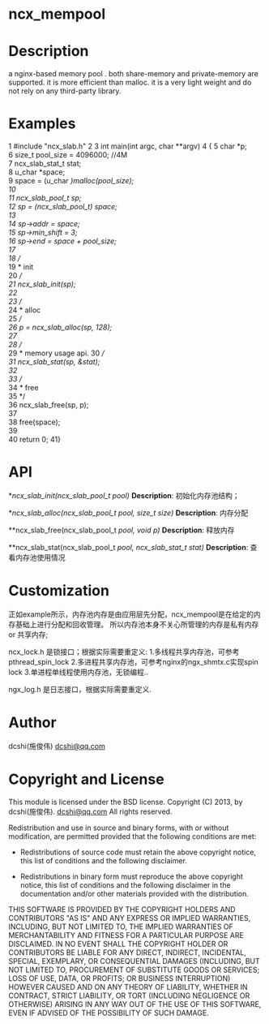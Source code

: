 ncx_mempool
======================

Description
===========

a nginx-based memory pool . both share-memory and private-memory are supported. it is more efficient than malloc.
it is a very light weight and do not rely on any third-party library.

Examples
========

  1 #include "ncx_slab.h" 
  2 
  3 int main(int argc, char **argv)
  4 {
  5     char *p;                                                                                                               
  6     size_t  pool_size = 4096000;  //4M                                                                                     
  7     ncx_slab_stat_t stat;                                                                                                  
  8     u_char  *space;                                                                                                        
  9     space = (u_char *)malloc(pool_size);                                                                                   
 10                                                                                                                            
 11     ncx_slab_pool_t *sp;                                                                                                   
 12     sp = (ncx_slab_pool_t*) space;                                                                                         
 13                                                                                                                            
 14     sp->addr = space;                                                                                                      
 15     sp->min_shift = 3;                                                                                                     
 16     sp->end = space + pool_size;                                                                                           
 17                                                                                                                            
 18     /*                                                                                                                     
 19      * init                                                                                                                
 20      */                                                                                                                    
 21     ncx_slab_init(sp);                                                                                                     
 22                                                                                                                            
 23     /*                                                                                                                     
 24      * alloc                                                                                                               
 25      */                                                                                                                    
 26     p = ncx_slab_alloc(sp, 128);                                                                                           
 27                                                                                                                            
 28     /*                                                                                                                     
 29      *  memory usage api. 
 30      */                                                                                                                    
 31     ncx_slab_stat(sp, &stat);                                                                                              
 32                                                                                                                            
 33     /*                                                                                                                     
 34      * free                                                                                                                
 35      */                                                                                                                    
 36     ncx_slab_free(sp, p);                                                                                                  
 37                                                                                                                            
 38     free(space);                                                                                                           
 39                                                                                                                            
 40     return 0;
 41} 
   
API
===
**ncx_slab_init(ncx_slab_pool_t *pool)**
**Description**: 初始化内存池结构；

**ncx_slab_alloc(ncx_slab_pool_t *pool, size_t size)**
**Description**: 内存分配

**ncx_slab_free(ncx_slab_pool_t *pool, void *p)**
**Description**: 释放内存

**ncx_slab_stat(ncx_slab_pool_t *pool, ncx_slab_stat_t *stat)**
**Description**: 查看内存池使用情况

Customization
=============
正如example所示，内存池内存是由应用层先分配，ncx_mempool是在给定的内存基础上进行分配和回收管理。
所以内存池本身不关心所管理的内存是私有内存 or 共享内存; 

ncx_lock.h 是锁接口；根据实际需要重定义:
1.多线程共享内存池，可参考pthread_spin_lock
2.多进程共享内存池，可参考nginx的ngx_shmtx.c实现spin lock
3.单进程单线程使用内存池，无锁编程..

ngx_log.h 是日志接口，根据实际需要重定义.

Author
======
dcshi(施俊伟) <dcshi@qq.com>

Copyright and License
=====================
This module is licensed under the BSD license.
Copyright (C) 2013, by dcshi(施俊伟). <dcshi@qq.com>
All rights reserved.

Redistribution and use in source and binary forms, with or without modification, are permitted provided that the following conditions are met:

  * Redistributions of source code must retain the above copyright notice, this list of conditions and the following disclaimer.

  * Redistributions in binary form must reproduce the above copyright notice, this list of conditions and 
      the following disclaimer in the documentation and/or other materials provided with the distribution.

THIS SOFTWARE IS PROVIDED BY THE COPYRIGHT HOLDERS AND CONTRIBUTORS "AS IS" AND ANY EXPRESS OR IMPLIED WARRANTIES, 
INCLUDING, BUT NOT LIMITED TO, THE IMPLIED WARRANTIES OF MERCHANTABILITY AND FITNESS FOR A PARTICULAR PURPOSE ARE DISCLAIMED. 
IN NO EVENT SHALL THE COPYRIGHT HOLDER OR CONTRIBUTORS BE LIABLE FOR ANY DIRECT, INDIRECT, INCIDENTAL, SPECIAL, EXEMPLARY, 
OR CONSEQUENTIAL DAMAGES (INCLUDING, BUT NOT LIMITED TO, PROCUREMENT OF SUBSTITUTE GOODS OR SERVICES; LOSS OF USE, DATA, OR PROFITS; 
OR BUSINESS INTERRUPTION) HOWEVER CAUSED AND ON ANY THEORY OF LIABILITY, WHETHER IN CONTRACT, STRICT LIABILITY, 
OR TORT (INCLUDING NEGLIGENCE OR OTHERWISE) ARISING IN ANY WAY OUT OF THE USE OF THIS SOFTWARE, EVEN IF ADVISED OF THE POSSIBILITY OF SUCH DAMAGE.
